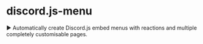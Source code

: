 # discord.js-menu
▶ Automatically create Discord.js embed menus with reactions and multiple completely customisable pages.
